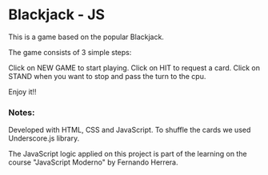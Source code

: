 # Blackjack - JS

This is a game based on the popular Blackjack.

The game consists of 3 simple steps:

Click on NEW GAME to start playing.
Click on HIT to request a card.
Click on STAND when you want to stop and pass the turn to the cpu.

Enjoy it!!


### Notes:
Developed with HTML, CSS and JavaScript.
To shuffle the cards we used Underscore.js library.

The JavaScript logic applied on this project is part of the learning on the course "JavaScript Moderno" by Fernando Herrera.


